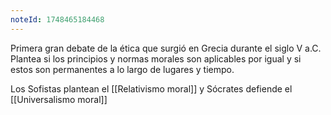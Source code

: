 ```yaml
---
noteId: 1748465184468
---
```


Primera gran debate de la ética que surgió en Grecia durante el siglo V a.C. Plantea si los principios y normas morales son aplicables por igual y si estos son permanentes a lo largo de lugares y tiempo.

Los Sofistas plantean el [[Relativismo moral]] y Sócrates defiende el [[Universalismo moral]]